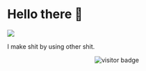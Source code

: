 # Hello there 👋

![](https://github.com/halfrost/halfrost/blob/master/icons/header_.png)

I make shit by using other shit.

<p  align="center">
<!--<img src="https://visitor-badge.glitch.me/badge?page_id=halfrost.halfrost" alt="visitor badge"/>-->
<img src="https://visitor-badge.laobi.icu/badge?page_id=tlongren.tlongren" alt="visitor badge"/>       
</p>

</p>
